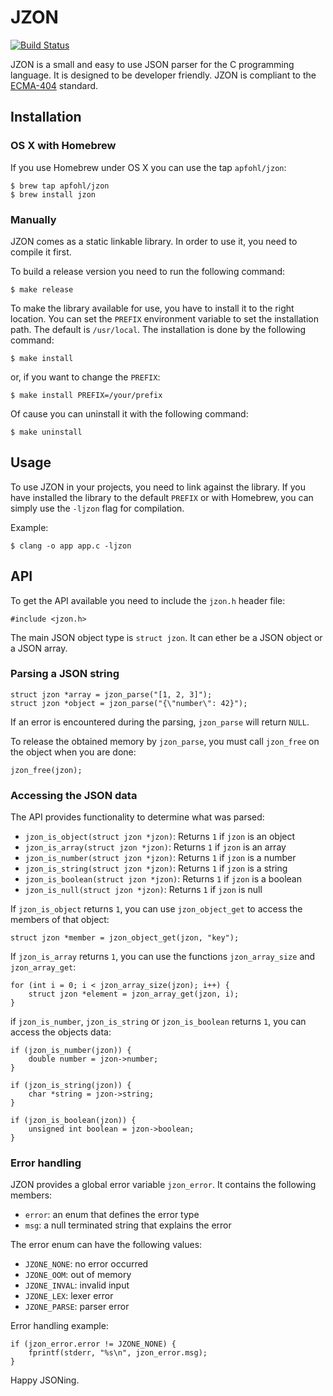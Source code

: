 # JZON

[![Build Status](https://travis-ci.org/apfohl/jzon.svg?branch=master)](https://travis-ci.org/apfohl/jzon)

JZON is a small and easy to use JSON parser for the C programming language. It
is designed to be developer friendly. JZON is compliant to the
[ECMA-404](http://www.ecma-international.org/publications/files/ECMA-ST/ECMA-404.pdf)
standard.

## Installation

### OS X with Homebrew

If you use Homebrew under OS X you can use the tap `apfohl/jzon`:

    $ brew tap apfohl/jzon
    $ brew install jzon

### Manually

JZON comes as a static linkable library. In order to use it, you need to compile
it first.

To build a release version you need to run the following command:

    $ make release

To make the library available for use, you have to install it to the right
location. You can set the `PREFIX` environment variable to set the installation
path. The default is `/usr/local`. The installation is done by the following
command:

    $ make install

or, if you want to change the `PREFIX`:

    $ make install PREFIX=/your/prefix

Of cause you can uninstall it with the following command:

    $ make uninstall

## Usage

To use JZON in your projects, you need to link against the library. If you have
installed the library to the default `PREFIX` or with Homebrew, you can simply
use the `-ljzon` flag for compilation.

Example:

    $ clang -o app app.c -ljzon

## API

To get the API available you need to include the `jzon.h` header file:

    #include <jzon.h>

The main JSON object type is `struct jzon`. It can ether be a JSON object or a
JSON array.

### Parsing a JSON string

    struct jzon *array = jzon_parse("[1, 2, 3]");
    struct jzon *object = jzon_parse("{\"number\": 42}");

If an error is encountered during the parsing, `jzon_parse` will return `NULL`.

To release the obtained memory by `jzon_parse`, you must call `jzon_free` on the
object when you are done:

    jzon_free(jzon);

### Accessing the JSON data

The API provides functionality to determine what was parsed:

- `jzon_is_object(struct jzon *jzon)`: Returns `1` if `jzon` is an object
- `jzon_is_array(struct jzon *jzon)`: Returns `1` if `jzon` is an array
- `jzon_is_number(struct jzon *jzon)`: Returns `1` if `jzon` is a number
- `jzon_is_string(struct jzon *jzon)`: Returns `1` if `jzon` is a string
- `jzon_is_boolean(struct jzon *jzon)`: Returns `1` if `jzon` is a boolean
- `jzon_is_null(struct jzon *jzon)`: Returns `1` if `jzon` is null

If `jzon_is_object` returns `1`, you can use `jzon_object_get` to access the
members of that object:

    struct jzon *member = jzon_object_get(jzon, "key");

If `jzon_is_array` returns `1`, you can use the functions `jzon_array_size` and
`jzon_array_get`:

    for (int i = 0; i < jzon_array_size(jzon); i++) {
        struct jzon *element = jzon_array_get(jzon, i);
    }

if `jzon_is_number`, `jzon_is_string` or `jzon_is_boolean` returns `1`, you can
access the objects data:

    if (jzon_is_number(jzon)) {
        double number = jzon->number;
    }

    if (jzon_is_string(jzon)) {
        char *string = jzon->string;
    }

    if (jzon_is_boolean(jzon)) {
        unsigned int boolean = jzon->boolean;
    }

### Error handling

JZON provides a global error variable `jzon_error`. It contains the following
members:

- `error`: an enum that defines the error type
- `msg`: a null terminated string that explains the error

The error enum can have the following values:

- `JZONE_NONE`: no error occurred
- `JZONE_OOM`: out of memory
- `JZONE_INVAL`: invalid input
- `JZONE_LEX`: lexer error
- `JZONE_PARSE`: parser error

Error handling example:

    if (jzon_error.error != JZONE_NONE) {
        fprintf(stderr, "%s\n", jzon_error.msg);
    }

Happy JSONing.

